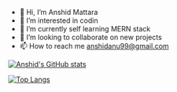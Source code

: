 - 👋 Hi, I’m Anshid Mattara
- 👀 I’m interested in codin
- 🌱 I’m currently self learning MERN stack
- 💞️ I’m looking to collaborate on new projects
- 📫 How to reach me anshidanu99@gmail.com



[![Anshid's GitHub stats](https://github-readme-stats.vercel.app/api?username=anshidanu7861)](https://github.com/anshidanu7861/github-readme-stats)


[![Top Langs](https://github-readme-stats.vercel.app/api/top-langs/?username=anshidanu7861)](https://github.com/anshidanu7861/github-readme-stats)
